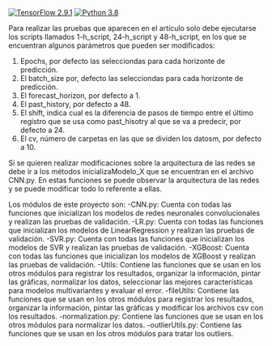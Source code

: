[![TensorFlow 2.9.1](https://img.shields.io/badge/TensorFlow-2.9.1-orange?logo=tensorflow)](https://github.com/tensorflow/tensorflow/releases/tag/v2.9.1)
[![Python 3.8](https://img.shields.io/badge/Python-3.8-blue)](https://www.python.org/downloads/release/python-380/)

Para realizar las pruebas que aparecen en el artículo solo debe ejecutarse los scripts llamados 1-h_script, 24-h_script y 48-h_script, 
en los que se encuentran algunos parámetros que pueden ser modificados:
  
  1. Epochs, por defecto las selecciondas para cada horizonte de predicción.
  2. El batch_size por, defecto las selecciondas para cada horizonte de predicción.
  3. El forecast_horizon, por defecto a 1.
  4. El past_history, por defecto a 48.
  5. El shift, indica cual es la diferencia de pasos de tiempo entre el último registro que se usa 
  como past_hisotry al que se va a predecir, por defecto a 24.
  6. El cv, número de carpetas en las que se dividen los datosm, por defecto a 10.

Si se quieren realizar modificaciones sobre la arquitectura de las redes se debe ir a los métodos 
inicializaModelo_X que se encuentran en el archivo CNN.py. En estas funciones se puede observar la
arquitectura de las redes y se puede modificar todo lo referente a ellas.

Los módulos de este proyecto son:
  -CNN.py: Cuenta con todas las funciones que inicializan los modelos de redes neuronales convolucionales y realizan las pruebas de validación.
  -LR.py: Cuenta con todas las funciones que inicializan los modelos de LinearRegression y realizan las pruebas de validación.
  -SVR.py: Cuenta con todas las funciones que inicializan los modelos de SVR y realizan las pruebas de validación.
  -XGBoost: Cuenta con todas las funciones que inicializan los modelos de XGBoost y realizan las pruebas de validación.
  -Utils: Contiene las funciones que se usan en los otros módulos para registrar los resultados, organizar la información, pintar las gráficas, normalizar
          los datos, seleccionar las mejores características para modelos multivariantes y evaluar el error.
  -fileUtils: Contiene las funciones que se usan en los otros módulos para registrar los resultados, organizar la información, pintar las gráficas y                     modificar los archivos csv con los resultados.
  -normalization.py: Contiene las funciones que se usan en los otros módulos para normalizar los datos.
  -outlierUtils.py: Contiene las funciones que se usan en los otros módulos para tratar los outliers. 
